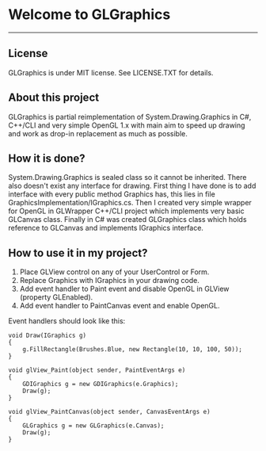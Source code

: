 # Welcome to GLGraphics

---

## License

GLGraphics is under MIT license. See LICENSE.TXT for details.

## About this project

GLGraphics is partial reimplementation of System.Drawing.Graphics in C#, C++/CLI and very simple OpenGL 1.x with main aim to speed up drawing and work as drop-in replacement as much as possible.

## How it is done?

System.Drawing.Graphics is sealed class so it cannot be inherited. There also doesn't exist any interface for drawing. First thing I have done is to add interface with every public method Graphics has, this lies in file GraphicsImplementation/IGraphics.cs. Then I created very simple wrapper for OpenGL in GLWrapper C++/CLI project which implements very basic GLCanvas class. Finally in C# was created GLGraphics class which holds reference to GLCanvas and implements IGraphics interface.

## How to use it in my project?

 1. Place GLView control on any of your UserControl or Form.
 2. Replace Graphics with IGraphics in your drawing code.
 3. Add event handler to Paint event and disable OpenGL in GLView (property GLEnabled).
 4. Add event handler to PaintCanvas event and enable OpenGL.

Event handlers should look like this:

    void Draw(IGraphics g)
    {
        g.FillRectangle(Brushes.Blue, new Rectangle(10, 10, 100, 50));
    }
    
    void glView_Paint(object sender, PaintEventArgs e)
    {
        GDIGraphics g = new GDIGraphics(e.Graphics);
        Draw(g);
    }
    
    void glView_PaintCanvas(object sender, CanvasEventArgs e)
    {
        GLGraphics g = new GLGraphics(e.Canvas);
        Draw(g);
    }

